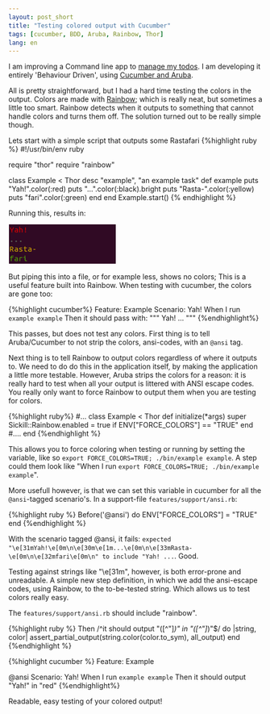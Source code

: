 ```yaml
---
layout: post_short
title: "Testing colored output with Cucumber"
tags: [cucumber, BDD, Aruba, Rainbow, Thor]
lang: en
---
```


I am improving a Command line app to [manage my todos](https://github.com/berkes/todotxt). I am developing it entirely 'Behaviour Driven', using [Cucumber and Aruba](https://github.com/cucumber/aruba).

All is pretty straightforward, but I had a hard time testing the colors in
the output. Colors are made with
[Rainbow](http://rubydoc.info/gems/rainbow/1.1.4/frames); which is
really neat, but sometimes a little too smart. Rainbow detects when it
outputs to something that cannot handle colors and turns them off. The
solution turned out to be really simple though.

Lets start with a simple script that outputs some Rastafari
{%highlight ruby %}
#!/usr/bin/env ruby

require "thor"
require "rainbow"

class Example < Thor
  desc "example", "an example task"
  def example
    puts "Yah!".color(:red)
    puts "...".color(:black).bright
    puts "Rasta-".color(:yellow)
    puts "fari".color(:green)
  end
end
Example.start()
{% endhighlight %}

Running this, results in:

![Example output](/images/inline/rasta_cli.png)

But piping this into a file, or for example less, shows no colors;
This is a useful feature built into Rainbow.
When testing with cucumber, the colors are gone too:

{%highlight cucumber%}
Feature: Example
  Scenario: Yah!
    When I run `example example`
    Then it should pass with:
      """
      Yah!
      ...
      """
{%endhighlight%}

This passes, but does not test any colors. First thing is to tell
Aruba/Cucumber to not strip the colors, ansi-codes, with an `@ansi` tag.

Next thing is to tell Rainbow to output colors regardless of where it
outputs to. We need to do do this in the application itself, by making
the application a little more testable. However, Aruba strips the colors
for a reason: it is really hard to test when all your output is littered
with ANSI escape codes. You really only want to force Rainbow to output
them when you are testing for colors.

{%highlight ruby%}
#...
class Example < Thor
  def initialize(*args)
    super
    Sickill::Rainbow.enabled = true if ENV["FORCE_COLORS"] == "TRUE"
  end
  #....
end
{%endhighlight %}

This allows you to force coloring when testing or running by setting the
variable, like so `export FORCE_COLORS=TRUE; ./bin/example example`. A step could
them look like "When I run `export FORCE_COLORS=TRUE; ./bin/example example`".

More usefull however, is that we can set this variable in cucumber for
all the `@ansi`-tagged scenario's. In a support-file
`features/support/ansi.rb`:

{%highlight ruby %}
Before('@ansi') do
  ENV["FORCE_COLORS"] = "TRUE"
end
{%endhighlight %}

With the scenario tagged @ansi, it fails: `expected
"\e[31mYah!\e[0m\n\e[30m\e[1m...\e[0m\n\e[33mRasta-\e[0m\n\e[32mfari\e[0m\n"
to include "Yah! ...`. Good.

Testing against strings like "\e[31m", however, is both error-prone and
unreadable. A simple new step definition, in which we add the
ansi-escape codes, using Rainbow, to the to-be-tested string. Which allows us to test colors really
easy.

The `features/support/ansi.rb` should include "rainbow".

{%highlight ruby %}
Then /^it should output "([^"]*)" in "([^"]*)"$/ do |string, color|
  assert_partial_output(string.color(color.to_sym), all_output)
end
{%endhighlight %}

{%highlight cucumber %}
Feature: Example

  @ansi
  Scenario: Yah!
    When I run `example example`
    Then it should output "Yah!" in "red"
{%endhighlight%}

Readable, easy testing of your colored output!

